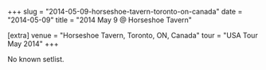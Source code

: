 +++
slug = "2014-05-09-horseshoe-tavern-toronto-on-canada"
date = "2014-05-09"
title = "2014 May 9 @ Horseshoe Tavern"

[extra]
venue = "Horseshoe Tavern, Toronto, ON, Canada"
tour = "USA Tour May 2014"
+++

No known setlist.

